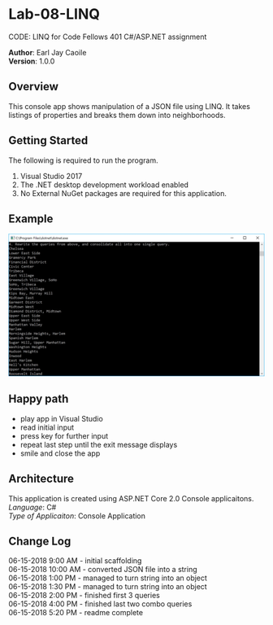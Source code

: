 # Lab-08-LINQ
CODE: LINQ for Code Fellows 401 C#/ASP.NET assignment

**Author**: Earl Jay Caoile <br />
**Version**: 1.0.0

## Overview
This console app shows manipulation of a JSON file using LINQ. It takes listings of
properties and breaks them down into neighborhoods.

## Getting Started
The following is required to run the program.
1. Visual Studio 2017 
2. The .NET desktop development workload enabled
3. No External NuGet packages are required for this application. 

## Example
![Lab 08 Screenshot](Lab08-SS.jpg)

## Happy path
- play app in Visual Studio
- read initial input
- press key for further input
- repeat last step until the exit message displays
- smile and close the app

## Architecture
This application is created using ASP.NET Core 2.0 Console applicaitons. <br />
*Language*: C# <br />
*Type of Applicaiton*: Console Application <br />

## Change Log
06-15-2018 9:00 AM - initial scaffolding <br />
06-15-2018 10:00 AM - converted JSON file into a string <br />
06-15-2018 1:00 PM - managed to turn string into an object <br />
06-15-2018 1:30 PM - managed to turn string into an object <br />
06-15-2018 2:00 PM - finished first 3 queries <br />
06-15-2018 4:00 PM - finished last two combo queries <br />
06-15-2018 5:20 PM - readme complete <br />










